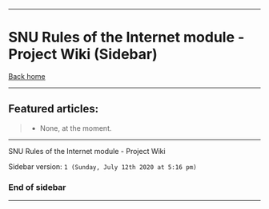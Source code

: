 
***

# SNU Rules of the Internet module - Project Wiki (Sidebar)

[Back home](https://github.com/seanpm2001/SNU_RulesOfTheInternet/wiki/)

***

## Featured articles:

> * None, at the moment.

***

SNU Rules of the Internet module - Project Wiki

Sidebar version: `1 (Sunday, July 12th 2020 at 5:16 pm)`

### End of sidebar

***

